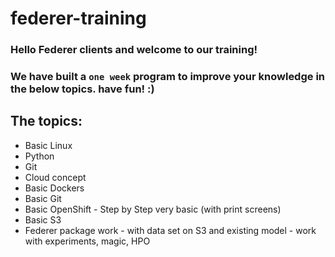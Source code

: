 # federer-training

### Hello Federer clients and welcome to our training!
### We have built a `one week` program to improve your knowledge in the below topics. have fun! :)


## The topics:
- Basic Linux
- Python
- Git
- Cloud concept
- Basic Dockers  
- Basic Git
- Basic OpenShift - Step by Step very basic (with print screens)
- Basic S3  
- Federer package work - with data set on S3 and existing model - work with experiments, magic, HPO  

